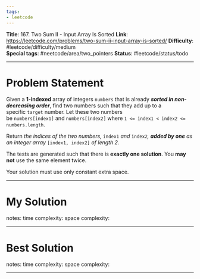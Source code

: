 ```yaml
---
tags:
- leetcode
---
```

**Title**: 167. Two Sum II - Input Array Is Sorted
**Link**: https://leetcode.com/problems/two-sum-ii-input-array-is-sorted/
**Difficulty**: #leetcode/difficulty/medium  
**Special tags**: #neetcode/area/two_pointers 
**Status**: #leetcode/status/todo  

---
# Problem Statement

Given a **1-indexed** array of integers `numbers` that is already **_sorted in non-decreasing order_**, find two numbers such that they add up to a specific `target` number. Let these two numbers be `numbers[index1]` and `numbers[index2]` where `1 <= index1 < index2 <= numbers.length`.

Return _the indices of the two numbers,_ `index1` _and_ `index2`_, **added by one** as an integer array_ `[index1, index2]` _of length 2._

The tests are generated such that there is **exactly one solution**. You **may not** use the same element twice.

Your solution must use only constant extra space.

---
# My Solution

notes: 
time complexity: 
space complexity: 

---
# Best Solution

notes: 
time complexity: 
space complexity: 

---

